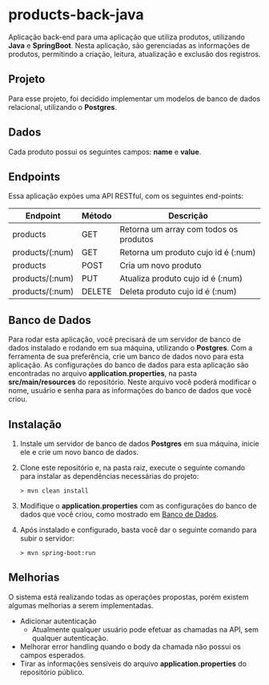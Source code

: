 # products-back-java
Aplicação back-end para uma aplicação que utiliza produtos, utilizando **Java** e **SpringBoot**. Nesta aplicação, são gerenciadas as informações de produtos, permitindo a criação, leitura, atualização e exclusão dos registros.

## Projeto

Para esse projeto, foi decidido implementar um modelos de banco de dados relacional, utilizando o **Postgres**.

## Dados

Cada produto possui os seguintes campos: **name** e **value**.             

## Endpoints

Essa aplicação expões uma API RESTful, com os seguintes end-points:

Endpoint                    | Método    | Descrição
--------------------------- | --------  |-------------------
products                    | GET       | Retorna um array com todos os produtos
products/(:num)             | GET       | Retorna um produto cujo id é (:num)
products                    | POST      | Cria um novo produto
products/(:num)             | PUT       | Atualiza produto cujo id é (:num)
products/(:num)             | DELETE    | Deleta produto cujo id é (:num)

## Banco de Dados

Para rodar esta aplicação, você precisará de um servidor de banco de dados instalado e rodando em sua máquina, utilizando o **Postgres**. Com a ferramenta de sua preferência, crie um banco de dados novo para esta aplicação. As configurações do banco de dados para esta aplicação são encontradas no arquivo **application.properties**, na pasta **src/main/resources** do repositório. Neste arquivo você poderá modificar o nome, usuário e senha para as informações do banco de dados que você criou.

## Instalação

1. Instale um servidor de banco de dados **Postgres** em sua máquina, inicie ele e crie um novo banco de dados.

2. Clone este repositório e, na pasta raiz, execute o seguinte comando para instalar as dependências necessárias do projeto:

    ```
    > mvn clean install
    ```

3. Modifique o **application.properties** com as configurações do banco de dados que você criou, como mostrado em [Banco de Dados](#banco-de-dados).

8. Após instalado e configurado, basta você dar o seguinte comando para subir o servidor:

    ```
    > mvn spring-boot:run 
    ```

## Melhorias

O sistema está realizando todas as operações propostas, porém existem algumas melhorias a serem implementadas.

* Adicionar autenticação
    * Atualmente qualquer usuário pode efetuar as chamadas na API, sem qualquer autenticação.
* Melhorar error handling quando o body da chamada não possui os campos esperados.
* Tirar as informações sensíveis do arquivo **application.properties** do repositório público.
